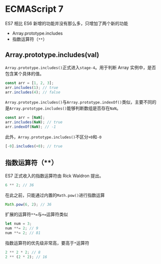 # ECMAScript 7

ES7 相比 ES6 新增的功能并没有那么多，只增加了两个新的功能

* Array.prototype.includes
* 指数运算符（`**`）

## Array.prototype.includes\(val\)

`Array.prototype.includes()`正式进入`stage-4`。用于判断 Array 实例中，是否包含某个具体的值。

```js
const arr = [1, 2, 3];
arr.includes(1); // true
arr.includes(4); // false
```

`Array.prototype.includes()`与`Array.prototype.indexOf()`类似，主要不同的是`Array.prototype.includes()`能够判断数组是否存在`NaN`。

```js
const arr = [NaN];
arr.includes(NaN); // true
arr.indexOf(NaN); // -1
```

此外，`Array.prototype.includes()`不区分`+0`和`-0`

```js
[-0].includes(+0); // true
```

## 指数运算符（\*\*）

ES7 正式收入的指数运算符由 Rick Waldron 提出。

```js
6 ** 2; // 36
```

在此之前，只能通过内置的`Math.pow()`进行指数运算

```js
Math.pow(6, 2); // 36
```

扩展的运算符`**=`与`+=`运算符类似

```js
let num = 3;
num **= 2; // 9
num **= 2; // 81
```

指数运算符的优先级非常高，要高于`*`运算符

```js
2 ** 2 * 2; // 8
2 ** (2 * 2); // 16
```



